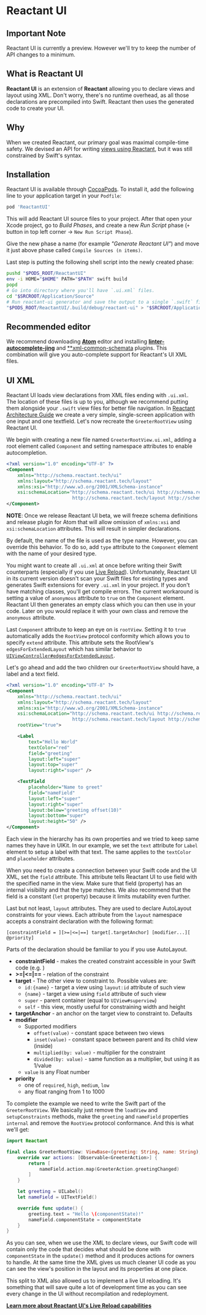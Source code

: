 # Reactant UI

## Important Note
Reactant UI is currently a preview. However we'll try to keep the number of API changes to a minimum.

## What is Reactant UI
**Reactant UI** is an extension of **Reactant** allowing you to declare views and layout using XML. Don't worry, there's no runtime overhead, as all those declarations are precompiled into Swift. Reactant then uses the generated code to create your UI.

## Why
When we created Reactant, our primary goal was maximal compile-time safety. We devised an API for writing [views using Reactant](../getting-started/quickstart.md), but it was still constrained by Swift's syntax.

## Installation
Reactant UI is available through [CocoaPods](http://cocoapods.org). To install it, add the following line to your application target in your `Podfile`:

```ruby
pod 'ReactantUI'
```

This will add Reactant UI source files to your project. After that open your Xcode project, go to *Build Phases*, and create a new *Run Script* phase (`+` button in top left corner -> `New Run Script Phase`).

Give the new phase a name (for example *"Generate Reactant UI"*) and move it just above phase called `Compile Sources (n items)`.

Last step is putting the following shell script into the newly created phase:

```sh
pushd "$PODS_ROOT/ReactantUI"
env -i HOME="$HOME" PATH="$PATH" swift build
popd
# Go into directory where you'll have `.ui.xml` files.
cd "$SRCROOT/Application/Source"
# Run reactant-ui generator and save the output to a single `.swift` file
"$PODS_ROOT/ReactantUI/.build/debug/reactant-ui" > "$SRCROOT/Application/Generated/GeneratedUI.swift"
```

## Recommended editor

We recommend downloading [**Atom**](https://atom.io/) editor and installing [**linter-autocomplete-jing**](https://atom.io/packages/linter-autocomplete-jing) and [**xml-common-schemata](https://atom.io/packages/xml-common-schemata) plugins. This combination will give you auto-complete support for Reactant's UI XML files.

## UI XML

Reactant UI loads view declarations from XML files ending with `.ui.xml`. The location of these files is up to you, although we recommend putting them alongside your `.swift` view files for better file navigation. In [Reactant Architecture Guide](../getting-started/architecture.md) we create a very simple, single-screen application with one input and one textfield. Let's now recreate the `GreeterRootView` using Reactant UI.

We begin with creating a new file named `GreeterRootView.ui.xml`, adding a root element called `Component` and setting namespace attributes to enable autocompletion.

```xml
<?xml version="1.0" encoding="UTF-8" ?>
<Component
    xmlns="http://schema.reactant.tech/ui"
    xmlns:layout="http://schema.reactant.tech/layout"
    xmlns:xsi="http://www.w3.org/2001/XMLSchema-instance"
    xsi:schemaLocation="http://schema.reactant.tech/ui http://schema.reactant.tech/ui.xsd
                        http://schema.reactant.tech/layout http://schema.reactant.tech/layout.xsd">
</Component>
```

**NOTE**: Once we release Reactant UI beta, we will freeze schema definitions and release plugin for Atom that will allow omission of `xmlns:xsi` and `xsi:schemaLocation` attributes. This will result in simpler declarations.

By default, the name of the file is used as the type name. However, you can override this behavior. To do so, add `type` attribute to the `Component` element with the name of your desired type.

You might want to create all `.ui.xml` at once before writing their Swift counterparts (especially if you use [Live Reload](./live-reload.md)). Unfortunately, Reactant UI in its current version doesn't scan your Swift files for existing types and generates Swift extensions for every `.ui.xml` in your project. If you don't have matching classes, you'll get compile errors. The current workaround is setting a value of `anonymous` attribute to `true` on the `Component` element. Reactant UI then generates an empty class which you can then use in your code. Later on you would replace it with your own class and remove the `anonymous` attribute.

Last `Component` attribute to keep an eye on is `rootView`. Setting it to `true` automatically adds the `RootView` protocol conformity which allows you to specify `extend` attribute. This attribute sets the RootView's `edgesForExtendedLayout` which has similar behavior to [`UIViewController#edgesForExtendedLayout`](https://developer.apple.com/reference/uikit/uiviewcontroller/1621515-edgesforextendedlayout).

Let's go ahead and add the two children our `GreeterRootView` should have, a label and a text field.

```xml
<?xml version="1.0" encoding="UTF-8" ?>
<Component
    xmlns="http://schema.reactant.tech/ui"
    xmlns:layout="http://schema.reactant.tech/layout"
    xmlns:xsi="http://www.w3.org/2001/XMLSchema-instance"
    xsi:schemaLocation="http://schema.reactant.tech/ui http://schema.reactant.tech/ui.xsd
                        http://schema.reactant.tech/layout http://schema.reactant.tech/layout.xsd"
    rootView="true">

    <Label
        text="Hello World"
        textColor="red"
        field="greeting"
        layout:left="super"
        layout:top="super"
        layout:right="super" />

    <TextField
        placeholder="Name to greet"
        field="nameField"
        layout:left="super"
        layout:right="super"
        layout:below="greeting offset(10)"
        layout:bottom="super"
        layout:height="50" />
</Component>
```

Each view in the hierarchy has its own properties and we tried to keep same names they have in UIKit. In our example, we set the `text` attribute for `Label` element to setup a label with that text. The same applies to the `textColor` and `placeholder` attributes.

When you need to create a connection between your Swift code and the UI XML, set the `field` attribute. This attribute tells Reactant UI to use field with the specified name in the view. Make sure that field (property) has an internal visibility and that the type matches. We also recommend that the field is a constant (`let` property) because it limits mutability even further.

Last but not least, `layout` attributes. They are used to declare AutoLayout constraints for your views. Each attribute from the `layout` namespace accepts a constraint declaration with the following format:

`[constraintField = ][>=|<=|==] target[.targetAnchor] [modifier...][ @priority]`

Parts of the declaration should be familiar to you if you use AutoLayout.

* **constraintField** - makes the created constraint accessible in your Swift code (e.g. )
* **\>=|<=|==** - relation of the constraint
* **target** - The other view to constraint to. Possible values are:
    * `id:{name}` - target a view using `layout:id` attribute of such view
    * `{name}` - target a view using `field` attribute of such view
    * `super` - parent container (equal to `UIView#superview`)
    * `self` - this view, mostly useful for constraining width and height
* **targetAnchor** - an anchor on the target view to constraint to. Defaults
* **modifier**
    * Supported modifiers
        * `offset(value)` - constant space between two views
        * `inset(value)` - constant space between parent and its child view (inside)
        * `multiplied(by: value)` - multiplier for the constraint
        * `divided(by: value)` - same function as a multiplier, but using it as 1/value
    * `value` is any Float number
* **priority**
    * one of `required`, `high`, `medium`, `low`
    * any float ranging from 1 to 1000

To complete the example we need to write the Swift part of the `GreeterRootView`. We basically just remove the `loadView` and `setupConstraints` methods, make the `greeting` and `nameField` properties `internal` and remove the `RootView` protocol conformance. And this is what we'll get:

```swift
import Reactant

final class GreeterRootView: ViewBase<(greeting: String, name: String), GreeterAction> {
    override var actions: [Observable<GreeterAction>] {
        return [
            nameField.action.map(GreeterAction.greetingChanged)
        ]
    }

    let greeting = UILabel()
    let nameField = UITextField()

    override func update() {
        greeting.text = "Hello \(componentState)!"
        nameField.componentState = componentState
    }
}
```

As you can see, when we use the XML to declare views, our Swift code will contain only the code that decides what should be done with `componentState` in the `update()` method and it produces actions for owners to handle. At the same time the XML gives us much cleaner UI code as you can see the view's position in the layout and its properties at one place.

This split to XML also allowed us to implement a live UI reloading. It's something that will save quite a lot of development time as you can see every change in the UI without recompilation and redeployment.

[**Learn more about Reactant UI's Live Reload capabilities**](./live-reload.md)
